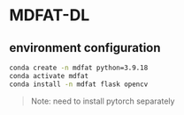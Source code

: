 # MDFAT-DL

## environment configuration

```bash
conda create -n mdfat python=3.9.18
conda activate mdfat
conda install -n mdfat flask opencv
```
> Note: need to install pytorch separately
